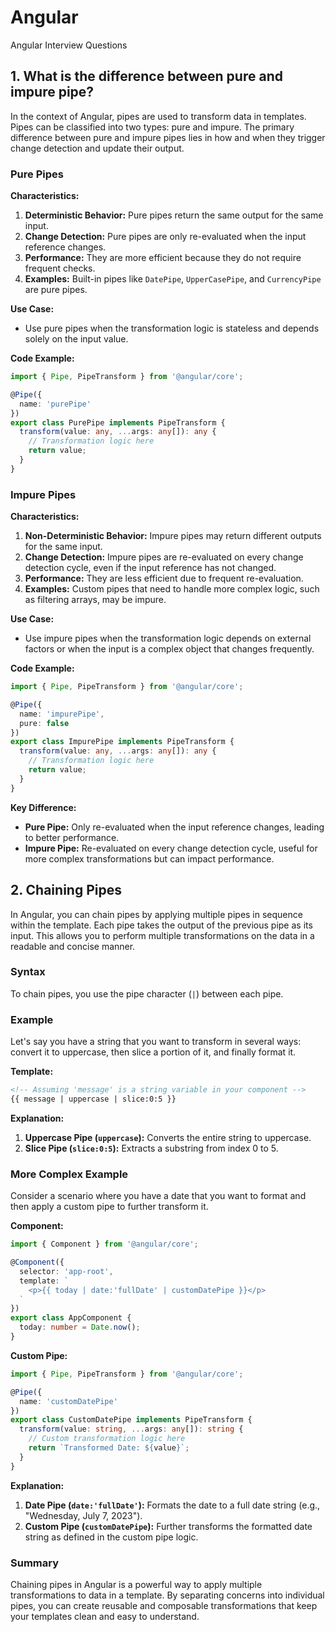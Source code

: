 # Angular
Angular Interview Questions
## 1. What is the difference between pure and impure pipe?
In the context of Angular, pipes are used to transform data in templates. Pipes can be classified into two types: pure and impure. The primary difference between pure and impure pipes lies in how and when they trigger change detection and update their output.

### Pure Pipes

**Characteristics:**
1. **Deterministic Behavior:** Pure pipes return the same output for the same input.
2. **Change Detection:** Pure pipes are only re-evaluated when the input reference changes.
3. **Performance:** They are more efficient because they do not require frequent checks.
4. **Examples:** Built-in pipes like `DatePipe`, `UpperCasePipe`, and `CurrencyPipe` are pure pipes.

**Use Case:**
- Use pure pipes when the transformation logic is stateless and depends solely on the input value.

**Code Example:**
```typescript
import { Pipe, PipeTransform } from '@angular/core';

@Pipe({
  name: 'purePipe'
})
export class PurePipe implements PipeTransform {
  transform(value: any, ...args: any[]): any {
    // Transformation logic here
    return value;
  }
}
```

### Impure Pipes

**Characteristics:**
1. **Non-Deterministic Behavior:** Impure pipes may return different outputs for the same input.
2. **Change Detection:** Impure pipes are re-evaluated on every change detection cycle, even if the input reference has not changed.
3. **Performance:** They are less efficient due to frequent re-evaluation.
4. **Examples:** Custom pipes that need to handle more complex logic, such as filtering arrays, may be impure.

**Use Case:**
- Use impure pipes when the transformation logic depends on external factors or when the input is a complex object that changes frequently.

**Code Example:**
```typescript
import { Pipe, PipeTransform } from '@angular/core';

@Pipe({
  name: 'impurePipe',
  pure: false
})
export class ImpurePipe implements PipeTransform {
  transform(value: any, ...args: any[]): any {
    // Transformation logic here
    return value;
  }
}
```

**Key Difference:**
- **Pure Pipe:** Only re-evaluated when the input reference changes, leading to better performance.
- **Impure Pipe:** Re-evaluated on every change detection cycle, useful for more complex transformations but can impact performance.

## 2. Chaining Pipes
In Angular, you can chain pipes by applying multiple pipes in sequence within the template. Each pipe takes the output of the previous pipe as its input. This allows you to perform multiple transformations on the data in a readable and concise manner.

### Syntax
To chain pipes, you use the pipe character (`|`) between each pipe.

### Example
Let's say you have a string that you want to transform in several ways: convert it to uppercase, then slice a portion of it, and finally format it.

**Template:**
```html
<!-- Assuming 'message' is a string variable in your component -->
{{ message | uppercase | slice:0:5 }}
```

**Explanation:**
1. **Uppercase Pipe (`uppercase`):** Converts the entire string to uppercase.
2. **Slice Pipe (`slice:0:5`):** Extracts a substring from index 0 to 5.

### More Complex Example
Consider a scenario where you have a date that you want to format and then apply a custom pipe to further transform it.

**Component:**
```typescript
import { Component } from '@angular/core';

@Component({
  selector: 'app-root',
  template: `
    <p>{{ today | date:'fullDate' | customDatePipe }}</p>
  `
})
export class AppComponent {
  today: number = Date.now();
}
```

**Custom Pipe:**
```typescript
import { Pipe, PipeTransform } from '@angular/core';

@Pipe({
  name: 'customDatePipe'
})
export class CustomDatePipe implements PipeTransform {
  transform(value: string, ...args: any[]): string {
    // Custom transformation logic here
    return `Transformed Date: ${value}`;
  }
}
```

**Explanation:**
1. **Date Pipe (`date:'fullDate'`):** Formats the date to a full date string (e.g., "Wednesday, July 7, 2023").
2. **Custom Pipe (`customDatePipe`):** Further transforms the formatted date string as defined in the custom pipe logic.

### Summary
Chaining pipes in Angular is a powerful way to apply multiple transformations to data in a template. By separating concerns into individual pipes, you can create reusable and composable transformations that keep your templates clean and easy to understand.

